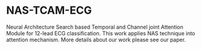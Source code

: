 # NAS-TCAM-ECG
Neural Architecture Search based Temporal and Channel joint Attention Module for 12-lead ECG classification. This work applies NAS technique into attention mechanism. More details about our work please see our paper.
